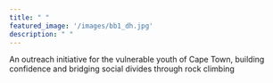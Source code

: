 ```yaml
---
title: " "
featured_image: '/images/bb1_dh.jpg'
description: " "
---
```

An outreach initiative for the vulnerable youth of Cape Town, building confidence and bridging social divides through rock climbing
